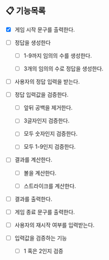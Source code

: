 ## 📋 기능목록

- [X] 게임 시작 문구를 출력한다.


- [ ] 정답을 생성한다
  - [ ] 1-9까지 임의의 수를 생성한다.
  - [ ] 3개의 임의의 수로 정답을 생성한다.


- [ ] 사용자의 정답 입력을 받는다.


- [ ] 정답 입력값을 검증한다. 
  - [ ] 앞뒤 공백을 제거한다.
  - [ ] 3글자인지 검증한다.
  - [ ] 모두 숫자인지 검증한다.
  - [ ] 모두 1-9인지 검증한다.


- [ ] 결과를 계산한다.
  - [ ] 볼을 계산한다.
  - [ ] 스트라이크를 계산한다.


- [ ] 결과를 출력한다.

- [ ] 게임 종료 문구를 출력한다.

- [ ] 사용자의 재시작 여부를 입력받는다.


- [ ] 입력값을 검증하는 기능
  - [ ] 1 혹은 2인지 검증